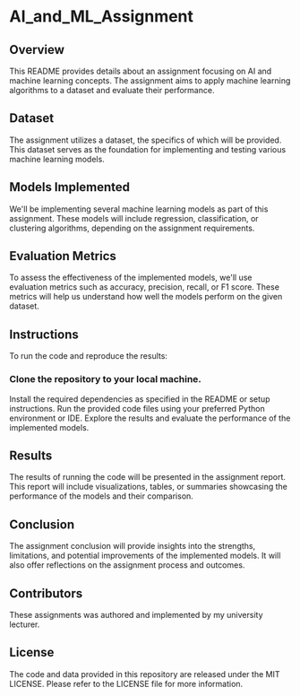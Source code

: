 # AI_and_ML_Assignment
## Overview
This README provides details about an assignment focusing on AI and machine learning concepts. The assignment aims to apply machine learning algorithms to a dataset and evaluate their performance.

## Dataset
The assignment utilizes a dataset, the specifics of which will be provided. This dataset serves as the foundation for implementing and testing various machine learning models.

## Models Implemented
We'll be implementing several machine learning models as part of this assignment. These models will include regression, classification, or clustering algorithms, depending on the assignment requirements.

## Evaluation Metrics
To assess the effectiveness of the implemented models, we'll use evaluation metrics such as accuracy, precision, recall, or F1 score. These metrics will help us understand how well the models perform on the given dataset.

## Instructions
To run the code and reproduce the results:

### Clone the repository to your local machine.
Install the required dependencies as specified in the README or setup instructions.
Run the provided code files using your preferred Python environment or IDE.
Explore the results and evaluate the performance of the implemented models.

## Results
The results of running the code will be presented in the assignment report. This report will include visualizations, tables, or summaries showcasing the performance of the models and their comparison.

## Conclusion
The assignment conclusion will provide insights into the strengths, limitations, and potential improvements of the implemented models. It will also offer reflections on the assignment process and outcomes.

## Contributors
These assignments was authored and implemented by my university lecturer.

## License
The code and data provided in this repository are released under the MIT LICENSE. Please refer to the LICENSE file for more information.








